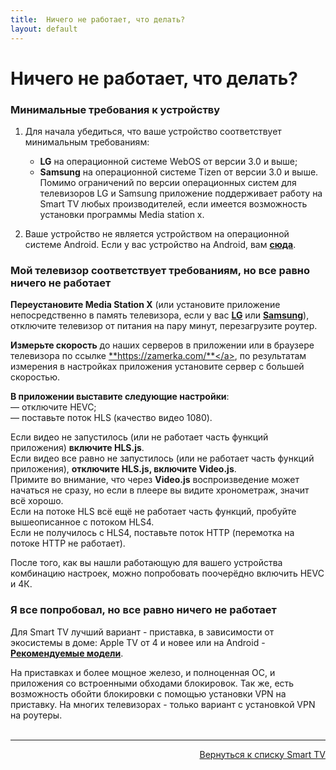 ```yaml
---
title:  Ничего не работает, что делать?
layout: default
---
```


# Ничего не работает, что делать?

### Минимальные требования к устройству
1. Для начала убедиться, что ваше устройство соответствует минимальным требованиям:  
    - **LG** на операционной системе WebOS от версии 3.0 и выше;  
    - **Samsung** на операционной системе Tizen от версии 3.0 и выше.  
    Помимо ограничений по версии операционных систем для телевизоров LG и Samsung приложение поддерживает работу на Smart TV любых производителей, если имеется возможность установки программы Media station x.  

2. Ваше устройство не является устройством на операционной системе Android. Если у вас устройство на Android, вам <a href="" target="_blank" rel="noopener noreferrer">**сюда**</a>.

### Мой телевизор соответствует требованиям, но все равно ничего не работает
**Переустановите Media Station X** (или установите приложение непосредственно в память телевизора, если у вас <a href="https://lazykpub.github.io/Lazykpub/pages/subp/lg_install" target="_blank" rel="noopener noreferrer">**LG**</a> или <a href="https://lazykpub.github.io/Lazykpub/pages/subp/samsung_install" target="_blank" rel="noopener noreferrer">**Samsung**</a>), отключите телевизор от питания на пару минут, перезагрузите роутер.  

**Измерьте скорость** до наших серверов в приложении или в браузере телевизора по ссылке <a href="" target="_blank" rel="noopener noreferrer">**https://zamerka.com/**</a>, по результатам измерения в настройках приложения установите сервер с большей скоростью.

**В приложении выставите следующие настройки**:  
— отключите HEVC;  
— поставьте поток HLS (качество видео 1080).

Если видео не запустилось (или не работает часть функций приложения) **включите HLS.js**.  
Если видео все равно не запустилось (или не работает часть функций приложения), **отключите HLS.js, включите Video.js**.  
Примите во внимание, что через **Video.js** воспроизведение может начаться не сразу, но если в плеере вы видите хронометраж, значит всё хорошо.  
Если на потоке HLS всё ещё не работает часть функций, пробуйте вышеописанное с потоком HLS4.  
Если не получилось с HLS4, поставьте поток HTTP (перемотка на потоке HTTP не работает). 

После того, как вы нашли работающую для вашего устройства комбинацию настроек, можно попробовать поочерёдно включить HEVC и 4К.

### Я все попробовал, но все равно ничего не работает
Для Smart TV лучший вариант - приставка, в зависимости от экосистемы в доме: Apple TV от 4 и новее или на Android - <a href="" target="_blank" rel="noopener noreferrer">**Рекомендуемые модели**</a>.

На приставках и более мощное железо, и полноценная ОС, и приложения со встроенными обходами блокировок. Так же, есть возможность обойти блокировки с помощью установки VPN на приставку. На многих телевизорах - только вариант с установкой VPN на роутеры.<br><br>



---
<p align="right"><a href="https://lazykpub.github.io/Lazykpub/pages/smarttv">Вернуться к списку Smart TV</a></p>
